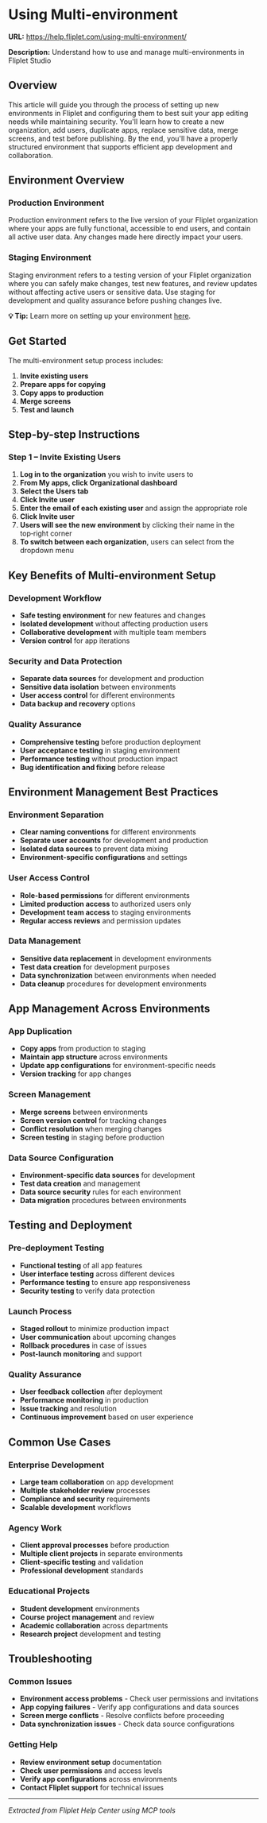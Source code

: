 # Using Multi-environment

**URL:** https://help.fliplet.com/using-multi-environment/

**Description:** Understand how to use and manage multi-environments in Fliplet Studio

## Overview

This article will guide you through the process of setting up new environments in Fliplet and configuring them to best suit your app editing needs while maintaining security. You'll learn how to create a new organization, add users, duplicate apps, replace sensitive data, merge screens, and test before publishing. By the end, you'll have a properly structured environment that supports efficient app development and collaboration.

## Environment Overview

### Production Environment
Production environment refers to the live version of your Fliplet organization where your apps are fully functional, accessible to end users, and contain all active user data. Any changes made here directly impact your users.

### Staging Environment
Staging environment refers to a testing version of your Fliplet organization where you can safely make changes, test new features, and review updates without affecting active users or sensitive data. Use staging for development and quality assurance before pushing changes live.

**💡 Tip:** Learn more on setting up your environment [here](https://help.fliplet.com/help-center/).

## Get Started

The multi-environment setup process includes:

1. **Invite existing users**
2. **Prepare apps for copying**
3. **Copy apps to production**
4. **Merge screens**
5. **Test and launch**

## Step-by-step Instructions

### Step 1 – Invite Existing Users

1. **Log in to the organization** you wish to invite users to
2. **From My apps, click Organizational dashboard**
3. **Select the Users tab**
4. **Click Invite user**
5. **Enter the email of each existing user** and assign the appropriate role
6. **Click Invite user**
7. **Users will see the new environment** by clicking their name in the top‑right corner
8. **To switch between each organization**, users can select from the dropdown menu

## Key Benefits of Multi-environment Setup

### Development Workflow
- **Safe testing environment** for new features and changes
- **Isolated development** without affecting production users
- **Collaborative development** with multiple team members
- **Version control** for app iterations

### Security and Data Protection
- **Separate data sources** for development and production
- **Sensitive data isolation** between environments
- **User access control** for different environments
- **Data backup and recovery** options

### Quality Assurance
- **Comprehensive testing** before production deployment
- **User acceptance testing** in staging environment
- **Performance testing** without production impact
- **Bug identification and fixing** before release

## Environment Management Best Practices

### Environment Separation
- **Clear naming conventions** for different environments
- **Separate user accounts** for development and production
- **Isolated data sources** to prevent data mixing
- **Environment-specific configurations** and settings

### User Access Control
- **Role-based permissions** for different environments
- **Limited production access** to authorized users only
- **Development team access** to staging environments
- **Regular access reviews** and permission updates

### Data Management
- **Sensitive data replacement** in development environments
- **Test data creation** for development purposes
- **Data synchronization** between environments when needed
- **Data cleanup** procedures for development environments

## App Management Across Environments

### App Duplication
- **Copy apps** from production to staging
- **Maintain app structure** across environments
- **Update app configurations** for environment-specific needs
- **Version tracking** for app changes

### Screen Management
- **Merge screens** between environments
- **Screen version control** for tracking changes
- **Conflict resolution** when merging changes
- **Screen testing** in staging before production

### Data Source Configuration
- **Environment-specific data sources** for development
- **Test data creation** and management
- **Data source security** rules for each environment
- **Data migration** procedures between environments

## Testing and Deployment

### Pre-deployment Testing
- **Functional testing** of all app features
- **User interface testing** across different devices
- **Performance testing** to ensure app responsiveness
- **Security testing** to verify data protection

### Launch Process
- **Staged rollout** to minimize production impact
- **User communication** about upcoming changes
- **Rollback procedures** in case of issues
- **Post-launch monitoring** and support

### Quality Assurance
- **User feedback collection** after deployment
- **Performance monitoring** in production
- **Issue tracking** and resolution
- **Continuous improvement** based on user experience

## Common Use Cases

### Enterprise Development
- **Large team collaboration** on app development
- **Multiple stakeholder review** processes
- **Compliance and security** requirements
- **Scalable development** workflows

### Agency Work
- **Client approval processes** before production
- **Multiple client projects** in separate environments
- **Client-specific testing** and validation
- **Professional development** standards

### Educational Projects
- **Student development** environments
- **Course project management** and review
- **Academic collaboration** across departments
- **Research project** development and testing

## Troubleshooting

### Common Issues
- **Environment access problems** - Check user permissions and invitations
- **App copying failures** - Verify app configurations and data sources
- **Screen merge conflicts** - Resolve conflicts before proceeding
- **Data synchronization issues** - Check data source configurations

### Getting Help
- **Review environment setup** documentation
- **Check user permissions** and access levels
- **Verify app configurations** across environments
- **Contact Fliplet support** for technical issues

---

*Extracted from Fliplet Help Center using MCP tools*












